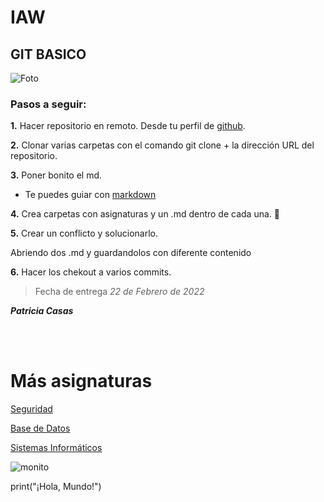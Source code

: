 
# IAW

## GIT BASICO ##
![Foto](https://cedominombre.com/wp-content/uploads/git-header.png)
### Pasos a seguir: ###

**1.** Hacer repositorio en remoto. Desde tu perfil de [github](github.com).

**2.** Clonar varias carpetas con el comando git clone + la dirección URL del repositorio.


**3.** Poner bonito el md.
- Te puedes guiar con [markdown](https://markdown.es/sintaxis-markdown/)

**4.** Crea carpetas con asignaturas y un .md dentro de cada una. 📁

**5.** Crear un conflicto y solucionarlo.

Abriendo dos .md y guardandolos con diferente contenido

**6.** Hacer los chekout a varios commits.


> Fecha de entrega *22 de Febrero de 2022* 

**_Patricia Casas_**

<br>
<br>



Más asignaturas 
===
[Seguridad](Seguridad/SAD.md)

[Base de Datos](BaseDeDatos/BDD.md)   

[Sistemas Informáticos](Sistemas/ISO.md)

![monito](https://www.gifss.com/profesiones/informaticos/informatico-05.gif)


print("¡Hola, Mundo!")